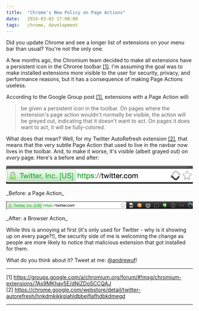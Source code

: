 ```yaml
---
title:  "Chrome's New Policy on Page Actions"
date:   2016-03-02 17:00:00
tags:   chrome, development
---
```


Did you update Chrome and see a longer list of extensions on your menu bar than usual? You're not the only one.

A few months ago, the Chromium team decided to make all extensions have a persistent icon in the Chrome toolbar [[1]](#footnote-1). I'm assuming the goal was to make installed extensions more visible to the user for security, privacy, and performance reasons, but it has a consequence of making Page Actions useless.

According to the Google Group post [[1]](#footnote-1), extensions with a Page Action will:

> be given a persistent icon in the toolbar.  On pages where the extension's page action wouldn't normally be visible, the action will be greyed out, indicating that it doesn't want to act.  On pages it does want to act, it will be fully-colored.

What does that mean? Well, for my Twitter AutoRefresh extension [[2]](#footnote-2), that means that the very subtle Page Action that used to live in the navbar now lives in the toolbar. And, to make it worse, it's visible (albeit grayed out) on _every_ page. Here's a before and after:

![Before](assets/images/page-action/before.png)
<div class='caption'>_Before: a Page Action_</div>

![After](assets/images/page-action/after.png)
<div class='caption'>_After: a Browser Action_</div>

While this is annoying at first (it's only used for Twitter - why is it showing up on every page?!), the security side of me is welcoming the change as people are more likely to notice that malicious extension that got installed for them.

What do you think about it? Tweet at me: [@andrewuf](https://twitter.com/andrewuf)!

---

<div id='footnote-1'>[1] <a href="https://groups.google.com/a/chromium.org/forum/#!msg/chromium-extensions/7As9MKhav5E/dNiZDoSCCQAJ">https://groups.google.com/a/chromium.org/forum/#!msg/chromium-extensions/7As9MKhav5E/dNiZDoSCCQAJ</a></div>

<div id='footnote-2'>[2] <a href="https://chrome.google.com/webstore/detail/twitter-autorefresh/hnkdmkjkkgiahldbbejflafhdbkdmegd">https://chrome.google.com/webstore/detail/twitter-autorefresh/hnkdmkjkkgiahldbbejflafhdbkdmegd</a></div>

---
